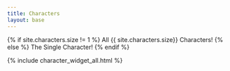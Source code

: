 ```yaml
---
title: Characters
layout: base
---
```


{% if site.characters.size != 1 %}
    All {{ site.characters.size}} Characters!
{% else %}
    The Single Character!
{% endif %}

<!-- Displays all character widgets. -->
{% include character_widget_all.html %}
